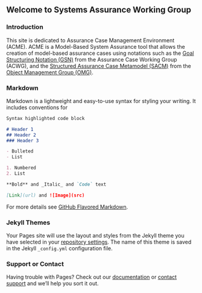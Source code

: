 ## Welcome to Systems Assurance Working Group

### Introduction
This site is dedicated to Assurance Case Management Environment (ACME).
ACME is a Model-Based System Assurance tool that allows the creation of model-based assurance cases using notations such as the [Goal Structuring Notation (GSN)](https://scsc.uk/gsn) from the Assurance Case Working Group (ACWG), and the [Structured Assurance Case Metamodel (SACM)](https://www.omg.org/spec/SACM/2.1/About-SACM/) from the [Object Management Group (OMG)](https://www.omg.org/index.htm).


### Markdown

Markdown is a lightweight and easy-to-use syntax for styling your writing. It includes conventions for

```markdown
Syntax highlighted code block

# Header 1
## Header 2
### Header 3

- Bulleted
- List

1. Numbered
2. List

**Bold** and _Italic_ and `Code` text

[Link](url) and ![Image](src)
```

For more details see [GitHub Flavored Markdown](https://guides.github.com/features/mastering-markdown/).

### Jekyll Themes

Your Pages site will use the layout and styles from the Jekyll theme you have selected in your [repository settings](https://github.com/SystemsAssuranceWorkingGroup/SystemsAssuranceWorkingGroup.GitHub.io/settings/pages). The name of this theme is saved in the Jekyll `_config.yml` configuration file.

### Support or Contact

Having trouble with Pages? Check out our [documentation](https://docs.github.com/categories/github-pages-basics/) or [contact support](https://support.github.com/contact) and we’ll help you sort it out.
